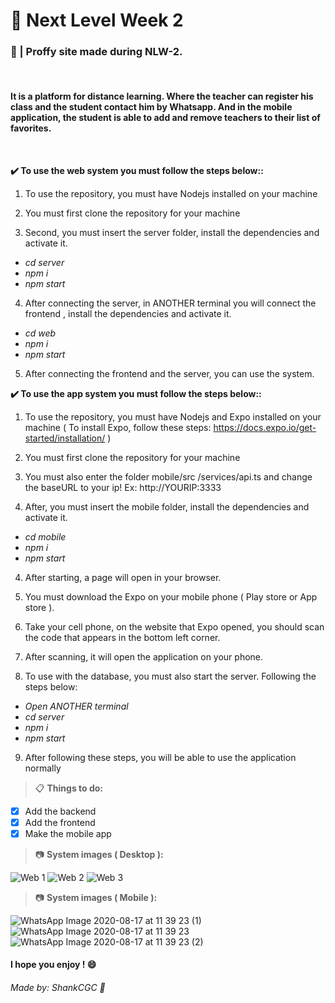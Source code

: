 # 📕 Next Level Week 2

### 📖 | Proffy site made during NLW-2.

&nbsp;

#### It is a platform for distance learning. Where the teacher can register his class and the student contact him by Whatsapp. And in the mobile application, the student is able to add and remove teachers to their list of favorites.

&nbsp;

**✔️ To use the web system you must follow the steps below::**

1. To use the repository, you must have Nodejs installed on your machine

2. You must first clone the repository for your machine

3. Second, you must insert the server folder, install the dependencies and activate it.
- *cd server*
- *npm i*
- *npm start*

4. After connecting the server, in ANOTHER terminal you will connect the frontend , install the dependencies and activate it.
- *cd web*
- *npm i*
- *npm start*

5. After connecting the frontend and the server, you can use the system.

**✔️ To use the app system you must follow the steps below::**

1. To use the repository, you must have Nodejs and Expo installed on your machine ( To install Expo, follow these steps: https://docs.expo.io/get-started/installation/ )

2. You must first clone the repository for your machine

3. You must also enter the folder mobile/src /services/api.ts and change the baseURL to your ip! Ex: http://YOURIP:3333

3. After, you must insert the mobile folder, install the dependencies and activate it.
- *cd mobile*
- *npm i*
- *npm start*

4. After starting, a page will open in your browser.

5. You must download the Expo on your mobile phone ( Play store or App store ).

6. Take your cell phone, on the website that Expo opened, you should scan the code that appears in the bottom left corner.

7. After scanning, it will open the application on your phone.

8. To use with the database, you must also start the server. Following the steps below:
- *Open ANOTHER terminal*
- *cd server*
- *npm i*
- *npm start*

9. After following these steps, you will be able to use the application normally

> 📋 **Things to do:**

- [x] Add the backend
- [x] Add the frontend
- [x] Make the mobile app

> 📷 **System images ( Desktop ):**

![Web 1](https://user-images.githubusercontent.com/57328274/90399808-f08e3800-e071-11ea-82ec-aed26bc65778.png)
![Web 2](https://user-images.githubusercontent.com/57328274/90399809-f126ce80-e071-11ea-8cc9-931149aec00e.png)
![Web 3](https://user-images.githubusercontent.com/57328274/90399803-ef5d0b00-e071-11ea-8fb7-6394694d2f1e.png)

> 📷 **System images ( Mobile ):**

![WhatsApp Image 2020-08-17 at 11 39 23 (1)](https://user-images.githubusercontent.com/57328274/90408906-e1fa4d80-e07e-11ea-925d-e2d030ec945b.jpeg)
![WhatsApp Image 2020-08-17 at 11 39 23](https://user-images.githubusercontent.com/57328274/90408908-e292e400-e07e-11ea-87cd-d53c3dab6a02.jpeg)
![WhatsApp Image 2020-08-17 at 11 39 23 (2)](https://user-images.githubusercontent.com/57328274/90408910-e292e400-e07e-11ea-8cb7-f2db146bb0f4.jpeg)

#### I hope you enjoy ! 😄

###### Made by: ShankCGC 🖤
